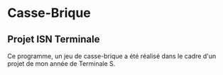 # Casse-Brique
## Projet ISN Terminale

Ce programme, un jeu de casse-brique a été réalisé dans le cadre d'un projet de mon année de Terminale S.
